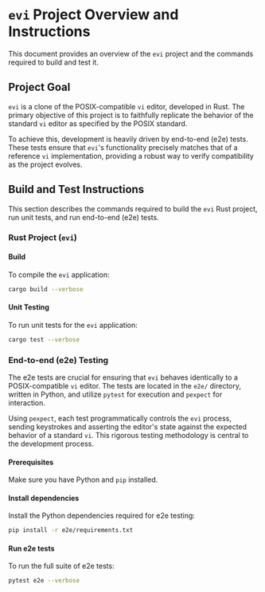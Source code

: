 # `evi` Project Overview and Instructions

This document provides an overview of the `evi` project and the commands required to build and test it.

## Project Goal

`evi` is a clone of the POSIX-compatible `vi` editor, developed in Rust. The primary objective of this project is to faithfully replicate the behavior of the standard `vi` editor as specified by the POSIX standard.

To achieve this, development is heavily driven by end-to-end (e2e) tests. These tests ensure that `evi`'s functionality precisely matches that of a reference `vi` implementation, providing a robust way to verify compatibility as the project evolves.

## Build and Test Instructions

This section describes the commands required to build the `evi` Rust project, run unit tests, and run end-to-end (e2e) tests.

### Rust Project (`evi`)

#### Build

To compile the `evi` application:

```sh
cargo build --verbose
```

#### Unit Testing

To run unit tests for the `evi` application:

```sh
cargo test --verbose
```

### End-to-end (e2e) Testing

The e2e tests are crucial for ensuring that `evi` behaves identically to a POSIX-compatible `vi` editor. The tests are located in the `e2e/` directory, written in Python, and utilize `pytest` for execution and `pexpect` for interaction.

Using `pexpect`, each test programmatically controls the `evi` process, sending keystrokes and asserting the editor's state against the expected behavior of a standard `vi`. This rigorous testing methodology is central to the development process.

#### Prerequisites

Make sure you have Python and `pip` installed.

#### Install dependencies

Install the Python dependencies required for e2e testing:

```sh
pip install -r e2e/requirements.txt
```

#### Run e2e tests

To run the full suite of e2e tests:

```sh
pytest e2e --verbose
```